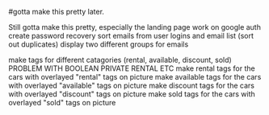 #gotta make this pretty later.

Still gotta make this pretty, especially the landing page
work on google auth
create password recovery
sort emails from user logins and email list (sort out duplicates)
    display two different groups for emails

make tags for different catagories (rental, available, discount, sold) PROBLEM WITH BOOLEAN PRIVATE RENTAL ETC
    make rental tags for the cars with overlayed "rental" tags on picture
    make available tags for the cars with overlayed "available" tags on picture
    make discount tags for the cars with overlayed "discount" tags on picture
    make sold tags for the cars with overlayed "sold" tags on picture

